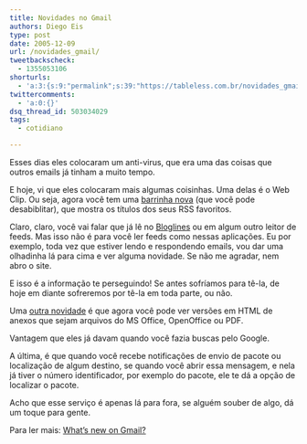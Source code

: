 ```yaml
---
title: Novidades no Gmail
authors: Diego Eis
type: post
date: 2005-12-09
url: /novidades_gmail/
tweetbackscheck:
  - 1355053106
shorturls:
  - 'a:3:{s:9:"permalink";s:39:"https://tableless.com.br/novidades_gmail";s:7:"tinyurl";s:26:"https://tinyurl.com/44h4jys";s:4:"isgd";s:19:"https://is.gd/hkRf08";}'
twittercomments:
  - 'a:0:{}'
dsq_thread_id: 503034029
tags:
  - cotidiano

---
```

Esses dias eles colocaram um anti-virus, que era uma das coisas que outros emails já tinham a muito tempo. 
  
E hoje, vi que eles colocaram mais algumas coisinhas. Uma delas é o Web Clip. Ou seja, agora você tem uma [barrinha nova][1] (que você pode desabiblitar), que mostra os títulos dos seus RSS favoritos. 

Claro, claro, você vai falar que já lê no [Bloglines][2] ou em algum outro leitor de feeds. Mas isso não é para você ler feeds como nessas aplicações. Eu por exemplo, toda vez que estiver lendo e respondendo emails, vou dar uma olhadinha lá para cima e ver alguma novidade. Se não me agradar, nem abro o site. 

E isso é a informação te perseguindo! Se antes sofríamos para tê-la, de hoje em diante sofreremos por tê-la em toda parte, ou não. 

Uma [outra novidade][3] é que agora você pode ver versões em HTML de anexos que sejam arquivos do MS Office, OpenOffice ou PDF.
  
Vantagem que eles já davam quando você fazia buscas pelo Google. 

A última, é que quando você recebe notificações de envio de pacote ou localização de algum destino, se quando você abrir essa mensagem, e nela já tiver o número identificador, por exemplo do pacote, ele te dá a opção de localizar o pacote.
  
Acho que esse serviço é apenas lá para fora, se alguém souber de algo, dá um toque para gente. 

Para ler mais: [What&#8217;s new on Gmail?][1]

 [1]: https://mail.google.com/mail/help/about_whatsnew.html
 [2]: https://www.bloglines.com/
 [3]: https://mail.google.com/support/bin/answer.py?answer=30719
